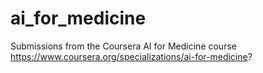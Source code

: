 # ai_for_medicine

Submissions from the Coursera AI for Medicine course 
https://www.coursera.org/specializations/ai-for-medicine?
